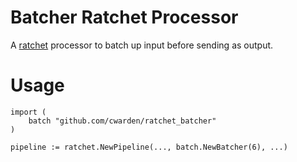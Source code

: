 Batcher Ratchet Processor
=========================

A [ratchet](https://github.com/dailyburn/ratchet) processor to batch up input
before sending as output.

Usage
=====

```
import (
	batch "github.com/cwarden/ratchet_batcher"
)

pipeline := ratchet.NewPipeline(..., batch.NewBatcher(6), ...)
```

